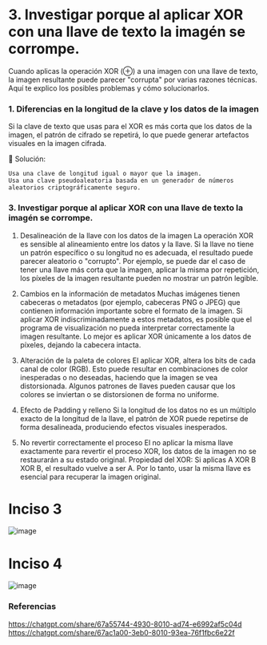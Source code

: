 # 3. Investigar porque al aplicar XOR con una llave de texto la imagén se corrompe.
Cuando aplicas la operación XOR (⊕) a una imagen con una llave de texto, la imagen resultante puede parecer 
"corrupta" por varias razones técnicas. Aquí te explico los posibles problemas y cómo solucionarlos.

### 1. Diferencias en la longitud de la clave y los datos de la imagen

Si la clave de texto que usas para el XOR es más corta que los datos de la imagen, el patrón de cifrado se 
repetirá, lo que puede generar artefactos visuales en la imagen cifrada.

🔹 Solución:

    Usa una clave de longitud igual o mayor que la imagen.
    Usa una clave pseudoaleatoria basada en un generador de números aleatorios criptográficamente seguro.

### 3. Investigar porque al aplicar XOR con una llave de texto la imagén se corrompe.
1. Desalineación de la llave con los datos de la imagen
La operación XOR es sensible al alineamiento entre los datos y la llave. Si la llave no tiene un patrón específico o su longitud no es adecuada, el resultado puede parecer aleatorio o "corrupto".
Por ejemplo, se puede dar el caso de tener una llave más corta que la imagen, aplicar la misma por repetición, los píxeles de la imagen resultante pueden no mostrar un patrón legible.

2. Cambios en la información de metadatos
Muchas imágenes tienen cabeceras o metadatos (por ejemplo, cabeceras PNG o JPEG) que contienen información importante sobre el formato de la imagen.
Si aplicar XOR indiscriminadamente a estos metadatos, es posible que el programa de visualización no pueda interpretar correctamente la imagen resultante. Lo mejor es aplicar XOR únicamente a los datos de píxeles, dejando la cabecera intacta.

3. Alteración de la paleta de colores
El aplicar XOR, altera los bits de cada canal de color (RGB). Esto puede resultar en combinaciones de color inesperadas o no deseadas, haciendo que la imagen se vea distorsionada.
Algunos patrones de llaves pueden causar que los colores se inviertan o se distorsionen de forma no uniforme.

4. Efecto de Padding y relleno
Si la longitud de los datos no es un múltiplo exacto de la longitud de la llave, el patrón de XOR puede repetirse de forma desalineada, produciendo efectos visuales inesperados.

5. No revertir correctamente el proceso
El no aplicar la misma llave exactamente para revertir el proceso XOR, los datos de la imagen no se restaurarán a su estado original.
Propiedad del XOR: Si aplicas A XOR B XOR B, el resultado vuelve a ser A. Por lo tanto, usar la misma llave es esencial para recuperar la imagen original.

# Inciso 3
![image](https://github.com/user-attachments/assets/2d7d7915-68ca-4fbf-a184-079b33105d79)

# Inciso 4
![image](https://github.com/user-attachments/assets/00c273fa-487a-4105-90d6-f83e5f015847)

### Referencias
https://chatgpt.com/share/67a55744-4930-8010-ad74-e6992af5c04d
https://chatgpt.com/share/67ac1a00-3eb0-8010-93ea-76f1fbc6e22f
